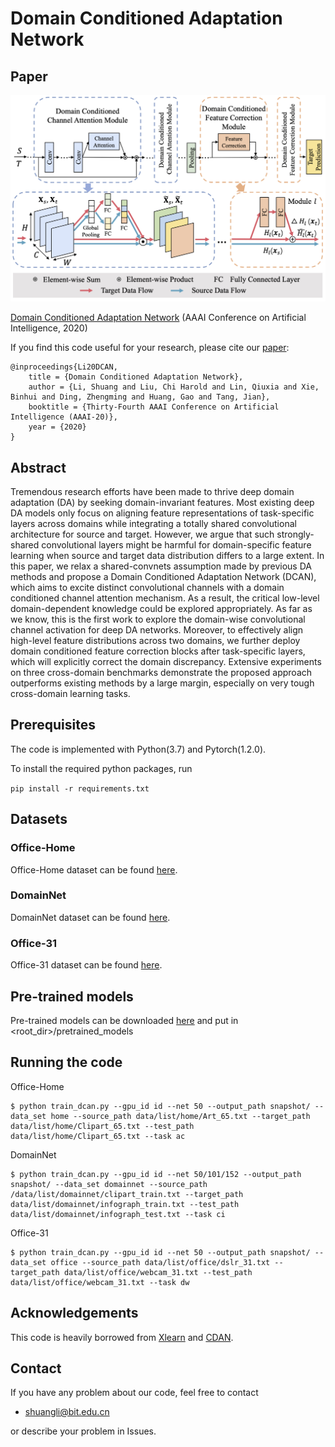 # Domain Conditioned Adaptation Network

## Paper

![](./teaser.jpg)

[Domain Conditioned Adaptation Network](https://arxiv.org/abs/2005.06717) 
(AAAI Conference on Artificial Intelligence, 2020)

If you find this code useful for your research, please cite our [paper](https://arxiv.org/abs/2005.06717):
```
@inproceedings{Li20DCAN,
    title = {Domain Conditioned Adaptation Network},
    author = {Li, Shuang and Liu, Chi Harold and Lin, Qiuxia and Xie, Binhui and Ding, Zhengming and Huang, Gao and Tang, Jian},
    booktitle = {Thirty-Fourth AAAI Conference on Artificial Intelligence (AAAI-20)},    
    year = {2020}
}
```

## Abstract
Tremendous research efforts have been made to thrive deep domain adaptation (DA) by seeking domain-invariant features. Most existing deep DA models only focus on aligning feature representations of task-specific layers across domains while integrating a totally shared convolutional architecture for source and target. However, we argue that such strongly-shared convolutional layers might be harmful for domain-specific feature learning when source and target data distribution differs to a large extent. In this paper, we relax a shared-convnets assumption made by previous DA methods and propose a Domain Conditioned Adaptation Network (DCAN), which aims to excite distinct convolutional channels with a domain conditioned channel attention mechanism. As a result, the critical low-level domain-dependent knowledge could be explored appropriately. As far as we know, this is the first work to explore the domain-wise convolutional channel activation for deep DA networks. Moreover, to effectively align high-level feature distributions across two domains, we further deploy domain conditioned feature correction blocks after task-specific layers, which will explicitly correct the domain discrepancy. Extensive experiments on three cross-domain benchmarks demonstrate the proposed approach outperforms existing methods by a large margin, especially on very tough cross-domain learning tasks.

## Prerequisites
The code is implemented with Python(3.7) and Pytorch(1.2.0).

To install the required python packages, run

```pip install -r requirements.txt ```

## Datasets
### Office-Home
Office-Home dataset can be found [here](http://hemanthdv.org/OfficeHome-Dataset/).

### DomainNet
DomainNet dataset can be found [here](http://ai.bu.edu/M3SDA/).

### Office-31
Office-31 dataset can be found [here](https://people.eecs.berkeley.edu/~jhoffman/domainadapt/).


## Pre-trained models
Pre-trained models can be downloaded [here]() and put in <root_dir>/pretrained_models


## Running the code
Office-Home
```
$ python train_dcan.py --gpu_id id --net 50 --output_path snapshot/ --data_set home --source_path data/list/home/Art_65.txt --target_path data/list/home/Clipart_65.txt --test_path data/list/home/Clipart_65.txt --task ac
```

DomainNet
```
$ python train_dcan.py --gpu_id id --net 50/101/152 --output_path snapshot/ --data_set domainnet --source_path /data/list/domainnet/clipart_train.txt --target_path data/list/domainnet/infograph_train.txt --test_path data/list/domainnet/infograph_test.txt --task ci
```

Office-31
```
$ python train_dcan.py --gpu_id id --net 50 --output_path snapshot/ --data_set office --source_path data/list/office/dslr_31.txt --target_path data/list/office/webcam_31.txt --test_path data/list/office/webcam_31.txt --task dw
```

## Acknowledgements
This code is heavily borrowed from [Xlearn](https://github.com/thuml/Xlearn) and [CDAN](https://github.com/thuml/CDAN).


## Contact
If you have any problem about our code, feel free to contact
- shuangli@bit.edu.cn

or describe your problem in Issues.
